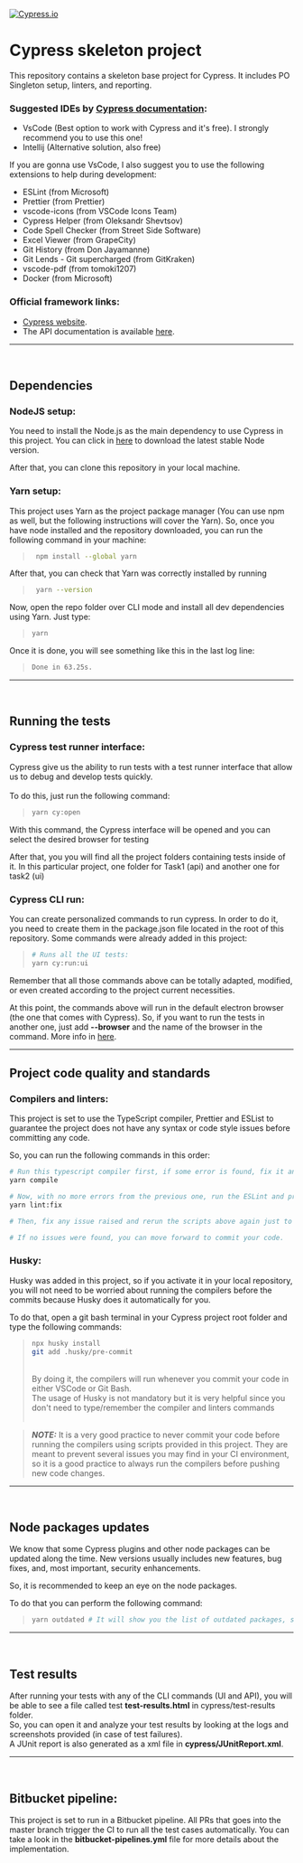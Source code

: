 [![Cypress.io](https://img.shields.io/badge/tested%20with-Cypress-04C38E.svg)](https://www.cypress.io/)

# Cypress skeleton project

This repository contains a skeleton base project for Cypress. It includes PO Singleton setup, linters, and reporting.

### Suggested IDEs by [Cypress documentation](https://docs.cypress.io/guides/tooling/IDE-integration.html#Extensions-amp-Plugins):

- VsCode (Best option to work with Cypress and it's free). I strongly recommend you to use this one!
- Intellij (Alternative solution, also free)

If you are gonna use VsCode, I also suggest you to use the following extensions to help during development:

- ESLint (from Microsoft)
- Prettier (from Prettier)
- vscode-icons (from VSCode Icons Team)
- Cypress Helper (from Oleksandr Shevtsov)
- Code Spell Checker (from Street Side Software)
- Excel Viewer (from GrapeCity)
- Git History (from Don Jayamanne)
- Git Lends - Git supercharged (from GitKraken)
- vscode-pdf (from tomoki1207)
- Docker (from Microsoft)

### Official framework links:

- [Cypress website](https://www.cypress.io/).
- The API documentation is available [here](https://docs.cypress.io/api/api/table-of-contents.html).

---

<br>

## Dependencies

### NodeJS setup:

You need to install the Node.js as the main dependency to use Cypress in this project.
You can click in [here](https://nodejs.org/en/) to download the latest stable Node version.

After that, you can clone this repository in your local machine.

### Yarn setup:

This project uses Yarn as the project package manager (You can use npm as well, but the following instructions will cover the Yarn). So, once you have node installed and the repository downloaded, you can run the following command in your machine:

> ```bash
>  npm install --global yarn
> ```

After that, you can check that Yarn was correctly installed by running

> ```bash
>  yarn --version
> ```

Now, open the repo folder over CLI mode and install all dev dependencies using Yarn.
Just type:

> ```bash
> yarn
> ```

Once it is done, you will see something like this in the last log line:

> ```bash
> Done in 63.25s.
> ```

---

<br>

## Running the tests

### Cypress test runner interface:

Cypress give us the ability to run tests with a test runner interface that allow us to debug and develop tests quickly.<br>
<br>
To do this, just run the following command:

> ```bash
> yarn cy:open
> ```

With this command, the Cypress interface will be opened and you can select the desired browser for testing <br>

After that, you you will find all the project folders containing tests inside of it. In this particular project, one folder for Task1 (api) and another one for task2 (ui)

### Cypress CLI run:

You can create personalized commands to run cypress. In order to do it, you need to create them in the package.json file located in the root of this repository. Some commands were already added in this project:

> ```bash
> # Runs all the UI tests:
> yarn cy:run:ui
>
> ```

Remember that all those commands above can be totally adapted, modified, or even created according to the project current necessities.

At this point, the commands above will run in the default electron browser (the one that comes with Cypress). So, if you want to run the tests in another one, just add <strong>--browser</strong> and the name of the browser in the command. More info in [here](https://docs.cypress.io/guides/guides/launching-browsers#Browsers).

---

## Project code quality and standards

### Compilers and linters:

This project is set to use the TypeScript compiler, Prettier and ESList to guarantee the project does not have any syntax or code style issues before committing any code.

So, you can run the following commands in this order:

```bash
# Run this typescript compiler first, if some error is found, fix it and it run again:
yarn compile

# Now, with no more errors from the previous one, run the ESLint and prettier:
yarn lint:fix

# Then, fix any issue raised and rerun the scripts above again just to make sure you are good to go.

# If no issues were found, you can move forward to commit your code.
```

### Husky:

Husky was added in this project, so if you activate it in your local repository, you will not need to be worried about running the compilers before the commits because Husky does it automatically for you.

To do that, open a git bash terminal in your Cypress project root folder and type the following commands:

> ```bash
> npx husky install
> git add .husky/pre-commit
> ```
>
> <br/>
> By doing it, the compilers will run whenever you commit your code in either VSCode or Git Bash. <br/>
> The usage of Husky is not mandatory but it is very helpful since you don't need to type/remember the compiler and linters commands
> <br/><br/>

> **_NOTE:_** It is a very good practice to never commit your code before running the compilers using scripts provided in this project. They are meant to prevent several issues you may find in your CI environment, so it is a good practice to always run the compilers before pushing new code changes.

---

<br>

## Node packages updates

We know that some Cypress plugins and other node packages can be updated along the time. New versions usually includes new features, bug fixes, and, most important, security enhancements.

So, it is recommended to keep an eye on the node packages.<br/>

To do that you can perform the following command:

> ```bash
> yarn outdated # It will show you the list of outdated packages, so you can update them according to your needs.
> ```

---

<br>

## Test results

After running your tests with any of the CLI commands (UI and API), you will be able to see a file called test <strong>test-results.html</strong> in cypress/test-results folder. <br>
So, you can open it and analyze your test results by looking at the logs and screenshots provided (in case of test failures).
<br>
A JUnit report is also generated as a xml file in <strong>cypress/JUnitReport.xml</strong>.

---

<br>

## Bitbucket pipeline:

This project is set to run in a Bitbucket pipeline. All PRs that goes into the master branch trigger the CI to run all the test cases automatically.
You can take a look in the <strong>bitbucket-pipelines.yml</strong> file for more details about the implementation.
